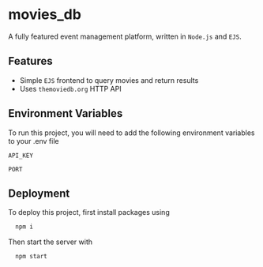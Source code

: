 # movies_db

A fully featured event management platform, written in `Node.js` and `EJS`.


## Features


- Simple `EJS` frontend to query movies and return results
- Uses `themoviedb.org` HTTP API

## Environment Variables

To run this project, you will need to add the following environment variables to your .env file

`API_KEY`


`PORT`

## Deployment

To deploy this project, first install packages using 

```bash
  npm i
```

Then start the server with 

```bash
  npm start
```
